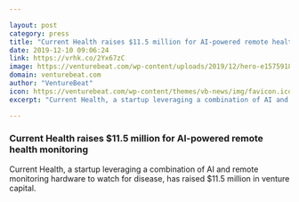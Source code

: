 ```yaml
---

layout: post
category: press
title: "Current Health raises $11.5 million for AI-powered remote health monitoring"
date: 2019-12-10 09:06:24
link: https://vrhk.co/2Yx67zC
image: https://venturebeat.com/wp-content/uploads/2019/12/hero-e1575918993551.jpg?w=1200&strip=all
domain: venturebeat.com
author: "VentureBeat"
icon: https://venturebeat.com/wp-content/themes/vb-news/img/favicon.ico
excerpt: "Current Health, a startup leveraging a combination of AI and remote monitoring hardware to watch for disease, has raised $11.5 million in venture capital."

---
```


### Current Health raises $11.5 million for AI-powered remote health monitoring

Current Health, a startup leveraging a combination of AI and remote monitoring hardware to watch for disease, has raised $11.5 million in venture capital.